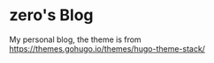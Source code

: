 # zero's Blog

My personal blog, the theme is from https://themes.gohugo.io/themes/hugo-theme-stack/
